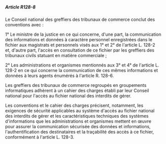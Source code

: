 ##### Article R128-8

Le Conseil national des greffiers des tribunaux de commerce conclut des conventions avec :

1° Le ministre de la justice en ce qui concerne, d'une part, la communication des informations et données à caractère personnel enregistrées dans le fichier aux magistrats et personnels visés aux 1° et 2° de l'article L. 128-2 et, d'autre part, l'accès en consultation de ce fichier par les greffiers des tribunaux civils statuant en matière commerciale ;

2° Les administrations et organismes mentionnés aux 3° et 4° de l'article L. 128-2 en ce qui concerne la communication de ces mêmes informations et données à leurs agents énumérés à l'article R. 128-6.

Les greffiers des tribunaux de commerce regroupés en groupements informatiques adhèrent à un cahier des charges établi par leur Conseil national pour l'accès au fichier national des interdits de gérer.

Les conventions et le cahier des charges précisent, notamment, les exigences de sécurité applicables au système d'accès au fichier national des interdits de gérer et les caractéristiques techniques des systèmes d'informations que les administrations et organismes mettent en œuvre pour assurer la communication sécurisée des données et informations, l'authentification des destinataires et la traçabilité des accès à ce fichier, conformément à l'article L. 128-3.

